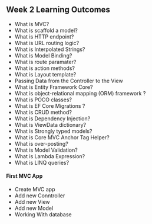 ## Week 2 Learning Outcomes
* What is MVC?
* What is scaffold a model?
* What is HTTP endpoint?
* What is URL routing logic?
* What is Interpolated Strings?
* What is Model Binding?
* What is route paramater?
* What is action methods?
* What is Layout template?
* Passing Data from the Controller to the View
* What is Entity Framework Core?
* What is object-relational mapping (ORM) framework ?
* What is POCO classes?
* What is EF Core Migrations ?
* What is CRUD method?
* What is Dependency Injection?
* What is ViewData dictionary?
* What is Strongly typed models?
* What is Core MVC Anchor Tag Helper?
* What is over-posting?
* What is Model Validation?
* What is Lambda Expression?
* What is LINQ queries?
#### First MVC App
* Create MVC app
* Add new Conntroller
* Add new View
* Add new Model
* Working With database


